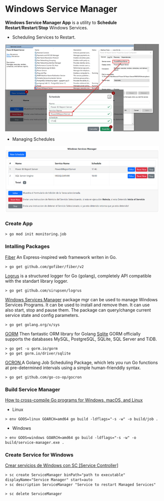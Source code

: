 # Windows Service Manager


**Windows Service Manager App** is a utility to **Schedule Restart**/**Restart**/**Stop** Windows Services.

* Scheduling Services to Restart.

![Scheduling Services to Restart](https://raw.githubusercontent.com/benitin/windows-services-manager/main/public/img/01-scheduling-service-restart.png "Scheduling Services to Restart")


* Managing Schedules

![Managing Schedules](https://raw.githubusercontent.com/benitin/windows-services-manager/main/public/img/02-managing-schedules.png "Managing Schedules")



### Create App

```shell
> go mod init monitoring.job
```

### Intalling Packages


[Fiber](https://gofiber.io/) An Express-inspired web framework writen in Go.

```shell
> go get github.com/gofiber/fiber/v2
```

[Logrus](https://github.com/sirupsen/logrus) is a structured logger for Go (golang), completely API compatible with the standart library logger.

```shell
> go get github.com/sirupsen/logrus
```

[Windows Services Manager](https://pkg.go.dev/golang.org/x/sys/windows/svc/mgr) package mgr can be used to manage Windows Services Programs. It can be used to install and remove then. It can use also start, stop and pause them. The package can query/change current service state and config parameters.

```shell
> go get golang.org/x/sys
```

[GORM](https://gorm.io/) Then fantastic ORM library for Golang
[Sqlite](https://gorm.io/docs/connecting_to_the_database.html) GORM officially supports the databases MySQL, PostgreSQL, SQLite, SQL Server and TiDB.

```shell
> go get -u gorm.io/gorm
> go get gorm.io/driver/sqlite
```

[GCRON](https://github.com/go-co-op/gocron),A Golang Job Scheduling Package, which lets you run Go functions at pre-determined intervals using a simple human-frienddly syntax.

```shell
> go get github.com/go-co-op/gocron
```

### Build Service Manager

[How to cross-compile Go programs for Windows, macOS, and Linux](https://freshman.tech/snippets/go/cross-compile-go-programs/)

* Linux
 ```shell
 > env GOOS=linux GOARCH=amd64 go build -ldflags="-s -w" -o build/job .
 ```
* Windows
```shell
> env GOOS=windows GOARCH=amd64 go build -ldflags="-s -w" -o build/service-manager.exe .
 ```


 ### Create Service for Windows

 [Crear servicios de Windows con SC [Service Controller]](https://www.zonasystem.com/2013/08/crear-servicios-de-windows-con-sc.html)

 ```shell
 > sc create ServiceManager binPath="path to executable" displayName="Service Manager" start=auto
 > sc description ServiceManager "Service to restart Managed Services"
 ```


 ```shell
 > sc delete ServiceManager 
 ```